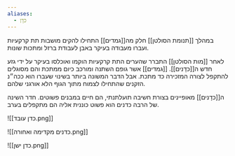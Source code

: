```yaml
---
aliases:
  - כדָן
---
```

במהלך [[תנומת הסולטן]] חלק מה[[גמדים]] התחילו להקים מושבות תת קרקעיות ועברו מעבודה בעיקר באבן לעבודת ברזל ומתכות שונות.

לאחר [[מות הסולטן]] התברר שהערים התת קרקעיות הוקמו ואוכלסו בעיקר על ידי גזע חדש ה[[כדָנים]].
[[גמדים]] אשר גופם השתנה ומורכב כיום ממתכת והם מסוגלים להתקפל לצורה המזכירה כד מתכת. 
אבל הדבר המשונה ביותר בשינוי שעברו הוא ככה״נ הזקנים שהתחילו לצמוח מתוך הגוף הלא אורגני שלהם.

ה[[כדָנים]] מאופיינים בצורת חשיבה תועלתנתי, הם חיים במבנים פשוטים. חדר השינה של הרבה כדנים הוא פשוט כוננית אליה הם מתקפלים בערב.


![[כדן עובד.png]]

![[כדנים מקדימה ואחורה.png]]

![[כדן ישן.png]]